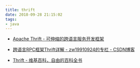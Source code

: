 ```yaml
---
title: thrift
date: 2018-09-28 21:15:02
tags:
- java
---
```



- [Apache Thrift - 可伸缩的跨语言服务开发框架](https://www.ibm.com/developerworks/cn/java/j-lo-apachethrift/index.html)

- [跨语言RPC框架Thrift详解 - zw19910924的专栏 - CSDN博客](https://blog.csdn.net/zw19910924/article/details/78178539)

- [Thrift - 维基百科，自由的百科全书](https://zh.wikipedia.org/wiki/Thrift)